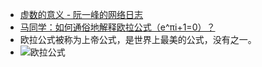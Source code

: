 - [虚数的意义 - 阮一峰的网络日志](http://www.ruanyifeng.com/blog/2012/09/imaginary_number.html)
- [马同学：如何通俗地解释欧拉公式（e^πi+1=0）？](https://dudu.zhihu.com/story/8595890)
- 欧拉公式被称为上帝公式，是世界上最美的公式，没有之一。
- ![欧拉公式](http://osi3xedah.bkt.clouddn.com/image/private/oulagongshi.jpgScreenshot%202017-07-03%2013.51.02.png)
